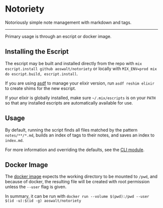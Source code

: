 # Notoriety

Notoriously simple note management with markdown and tags.

---

Primary usage is through an escript or docker image.

## Installing the Escript

The escript may be built and installed directly from the repo with `mix escript.install github aoswalt/notoriety` or locally with `MIX_ENV=prod mix do escript.build, escript.install`.

If you are using [asdf](https://asdf-vm.com) to manage your elixir version, run `asdf reshim elixir` to create shims for the new escript.

If your elixir is globally installed, make sure `~/.mix/escripts` is on your `PATH` so that any installed escripts are automatically available for use.

## Usage

By default, running the script finds all files matched by the pattern `notes/**/*.md`, builds an index of tags to their notes, and saves an index to `index.md`.

For more information and overriding the defaults, see the [CLI module](lib/notoriety/cli.ex).

## Docker Image

The [docker image](https://hub.docker.com/r/aoswalt/notoriety) expects the working directory to be mounted to `/pwd`, and because of docker, the resulting file will be created with root permission unless the `--user` flag is given.

In summary, it can be run  with `docker run --volume $(pwd):/pwd --user $(id -u):$(id -g) aoswalt/notoriety`

